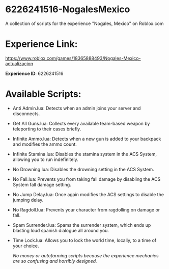# 6226241516-NogalesMexico
A collection of scripts for the experience "Nogales, Mexico" on Roblox.com


# Experience Link:
https://www.roblox.com/games/18365888493/Nogales-Mexico-actualizacion


**Experience ID**: 6226241516

# Available Scripts:
- Anti Admin.lua: Detects when an admin joins your server and disconnects.
- Get All Guns.lua: Collects every available team-based weapon by teleporting to their cases briefly.
- Infinite Ammo.lua: Detects when a new gun is added to your backpack and modifies the ammo count.
- Infinite Stamina.lua: Disables the stamina system in the ACS System, allowing you to run indefinitely.
- No Drowning.lua: Disables the drowning setting in the ACS System.
- No Fall.lua: Prevents you from taking fall damage by disabling the ACS System fall damage setting.
- No Jump Delay.lua: Once again modifies the ACS settings to disable the jumping delay.
- No Ragdoll.lua: Prevents your character from ragdolling on damage or fall.
- Spam Surrender.lua: Spams the surrender system, which ends up blasting loud spanish dialogue all around you.
- Time Lock.lua: Allows you to lock the world time, locally, to a time of your choice.
  
  *No money or autofarming scripts because the experience mechanics are so confusing and horribly designed.*
